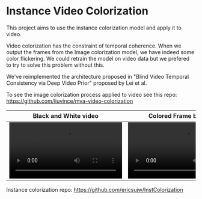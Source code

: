 # Instance Video Colorization

This project aims to use the instance colorization model and apply it to video.

Video colorization has the constraint of temporal coherence. When we output the frames from the Image colorization model, we have indeed some color flickering. We could retrain the model on video data but we prefered to try to solve this problem without this.

We've reimplemented the architecture proposed in "Blind Video Temporal Consistency via Deep Video Prior" proposed by Lei et al. 

To see the image colorization process applied to video see this repo: https://github.com/liuvince/mva-video-colorization


| Black and White video             | Colored Frame by Frame                    | Colored and regularized                  |
| --------------------------------- | -----------------------------             | ---------------------------------------- |
| ![](examples/blackswan-bw.mp4)    | ![](examples/blackswan-colored.mp4)       | ![](examples/blackswan-smoothed.mp4)     |




Instance colorization repo: https://github.com/ericsujw/InstColorization